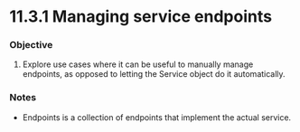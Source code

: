 # 11.3.1 Managing service endpoints


### Objective

1. Explore use cases where it can be useful to manually manage endpoints, as opposed to letting the Service object do it automatically.

### Notes

* Endpoints is a collection of endpoints that implement the actual service.